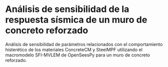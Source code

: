 # Análisis de sensibilidad de la respuesta sísmica de un muro de concreto reforzado
Análisis de sensibilidad de parámetros relacionados con el comportamiento histerético de los materiales ConcreteCM y SteelMPF utilizando el macromodelo SFI-MVLEM de OpenSeesPy para un muro de concreto reforzado.
